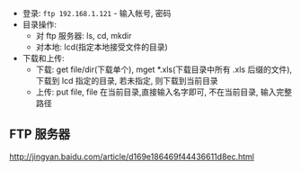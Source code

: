 - 登录: `ftp 192.168.1.121` - 输入帐号, 密码
- 目录操作:
  * 对 ftp 服务器: ls, cd, mkdir
  * 对本地: lcd(指定本地接受文件的目录)
- 下载和上传:
  * 下载: get file/dir(下载单个), mget *.xls(下载目录中所有 .xls 后缀的文件), 下载到 lcd 指定的目录, 若未指定, 则下载到当前目录
  * 上传: put file, file 在当前目录,直接输入名字即可, 不在当前目录, 输入完整路径

## FTP 服务器
http://jingyan.baidu.com/article/d169e186469f44436611d8ec.html
